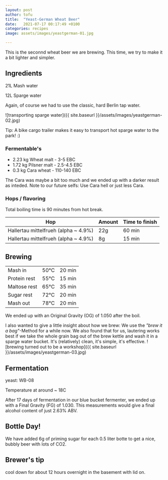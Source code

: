 ```yaml
---
layout: post
author: tofu
title:  "Yeast-German Wheat Beer"
date:   2021-07-17 00:17:49 +0100
categories: recipes
image: assets/images/yeastgerman-01.jpg

---
```


This is the seconnd wheat beer we are brewing. This time, we try to make it a bit lighter and simpler.


## Ingredients

21L Mash water

12L Sparge water

Again, of course we had to use the classic, hard Berlin tap water.

![transporting sparge water]({{ site.baseurl }}/assets/images/yeastgerman-02.jpg)

Tip: A bike cargo trailer makes it easy to transport hot sparge water to the park! :)


### Fermentable's


- 2.23 kg Wheat malt - 3-5 EBC
- 1.72 kg Pilsner malt - 2.5-4.5 EBC
- 0.3 kg Cara wheat - 110-140 EBC

The Cara was maybe a bit too much and we ended up with a darker result as inteded. Note to our future selfs: Use Cara hell or just less Cara.


### Hops / flavoring

Total boiling time is 90 minutes from hot break.

|Hop                                      |Amount| Time to finish |
|-----------------------------------------|------|----------------|
|Hallertau mittelfrueh (alpha ~ 4.9%)     |22g   |60 min          |
|Hallertau mittelfrueh (alpha ~ 4.9%)     |8g   |15 min          |



## Brewing


|       |         |        |
|-------|---------|--------|
|Mash in  | 50°C    |20 min|
|Protein rest|55°C  |15 min| 
|Maltose rest|65°C  |35 min|
|Sugar rest|72°C    |20 min|
|Mash out  |78°C    |20 min|


We ended up with an Original Gravity (OG) of 1.050 after the boil.

I also wanted to give a little insight about how we brew: We use the _"brew it a bag"_-Method for a while now. We also found that for us, lautering works best if we take the whole grain bag out of the brew kettle and wash it in a sparge water bucket. It's (relatively) clean, it's simple, it's effective.
![brewing turned out to be a workshop]({{ site.baseurl }}/assets/images/yeastgerman-03.jpg)


## Fermentation

yeast: WB-08

Temperature at around ~ 18C

After 17 days of fermentation in our blue bucket fermenter, we ended up with a Final Gravity (FG) of 1.030. This measurements would give a final alcohol content of just 2.63% ABV.



## Bottle Day!

We have added 6g of priming sugar for each 0.5 liter botte to get a nice, bubbly beer with lots of CO2. 



## Brewer's tip

cool down for about 12 hours overnight in the basement with lid on.
